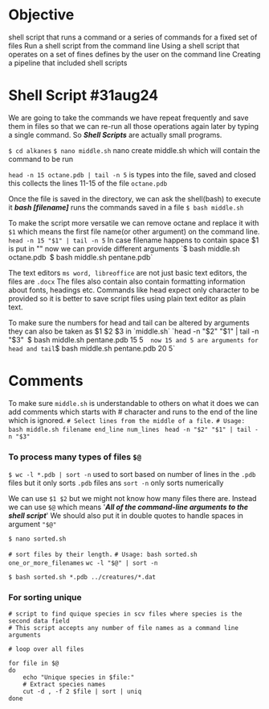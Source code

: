 # Objective
shell script that runs a command or a series of commands for a fixed set of files
Run a shell script from the command line
Using a shell script that operates on a set of fines defines by the user on the command line
Creating a pipeline that included shell scripts


# Shell Script  #31aug24 
We are going to take the commands we have repeat frequently and save them in files so that we can re-run all those operations again later by typing a single command.
So ***Shell Scripts*** are actually small programs.

`$ cd alkanes`
`$ nano middle.sh`   nano create middle.sh which will contain the command to be run

`head -n 15 octane.pdb | tail -n 5`    is types into the file, saved and closed
this collects the lines 11-15 of the file `octane.pdb`

Once the file is saved in the directory, we can ask the shell(bash) to execute it
***bash [filename]*** runs the commands saved in a file
`$ bash middle.sh`

To make the script more versatile we can remove octane and replace it with `$1` which means the first file name(or other argument) on the command line.
`head -n 15 "$1" | tail -n 5`
In case filename happens to contain space $1 is put in ""
now we can provide different arguments
`$ bash middle.sh octane.pdb`
`$ bash middle.sh pentane.pdb`

The text editors `ms word, libreoffice` are not just basic text editors, the files are `.docx`
The files also contain also contain formatting information about fonts, headings etc.
Commands like head expect only character to be provided so it is better to save script files using plain text editor as plain text.



To make sure the numbers for head and tail can be altered by arguments they can also be taken as $1 $2 $3 in `middle.sh`
`head -n "$2" "$1" | tail -n "$3"`
`$ bash middle.sh pentane.pdb 15 5`   now 15 and 5 are arguments for head and tail
`$ bash middle.sh pentane.pdb 20 5`

# Comments
To make sure `middle.sh` is understandable to others on what it does we can add comments which starts with # character and runs to the end of the line which is ignored.
`# Select lines from the middle of a file.`
`# Usage: bash middle.sh filename end_line num_lines `
`head -n "$2" "$1" | tail -n "$3"`



### To process many types of files  `$@`
`$ wc -l *.pdb | sort -n`
used to sort based on number of lines in the `.pdb` files
but it only sorts `.pdb` files ans `sort -n` only sorts numerically

We can use `$1 $2` but we might not know how many files there are.
Instead we can use `$@` which means '***All of the command-line arguments to the shell script***'
We should also put it in double quotes to handle spaces in argument `"$@"`

`$ nano sorted.sh`

`# sort files by their length.`
`# Usage: bash sorted.sh one_or_more_filenames`
`wc -l "$@" | sort -n`

`$ bash sorted.sh *.pdb ../creatures/*.dat`


### For sorting unique
```
# script to find quique species in scv files where species is the second data field
# This script accepts any number of file names as a command line arguments

# loop over all files

for file in $@
do 
	echo "Unique species in $file:"
	# Extract species names
	cut -d , -f 2 $file | sort | uniq
done
```


